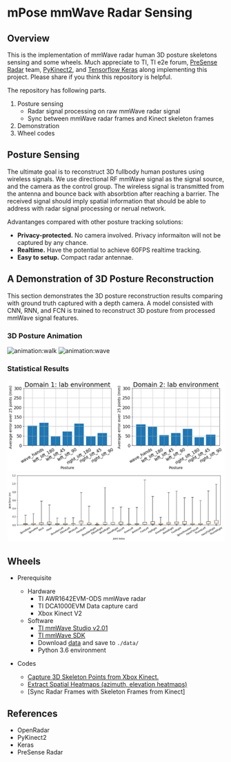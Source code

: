 # mPose mmWave Radar Sensing

## Overview

This is the implementation of mmWave radar human 3D posture skeletons sensing and some wheels. Much appreciate to TI, TI e2e forum, [PreSense Radar](https://github.com/PreSenseRadar/OpenRadar) team, [PyKinect2](https://github.com/Kinect/PyKinect2), and [Tensorflow Keras](https://github.com/keras-team/keras) along implementing this project. Please share if you think this repository is helpful.

The repository has following parts.

1. Posture sensing
   - Radar signal processing on raw mmWave radar signal
   - Sync between mmWave radar frames and Kinect skeleton frames
2. Demonstration
3. Wheel codes

## Posture Sensing

The ultimate goal is to reconstruct 3D fullbody human postures using wireless signals. We use directional RF mmWave signal as the signal source, and the camera as the control group. The wireless signal is transmitted from the antenna and bounce back with absorbtion after reaching a barrier. The received signal should imply spatial information that should be able to address with radar signal processing or nerual network. 
<!-- See Figure below for a more intuitive understanding. -->

Advantanges compared with other posture tracking solutions:

- **Privacy-protected.** No camera involved. Privacy informaiton will not be captured by any chance.
- **Realtime.** Have the potential to achieve 60FPS realtime tracking.
- **Easy to setup.** Compact radar antennae.
<!-- - **Environment-independent.**  -->

<!-- [A figure here to show how radar tansmit signal and bounce back after absorbtion.] -->


## A Demonstration of 3D Posture Reconstruction

This section demonstrates the 3D posture reconstruction results comparing with ground truth captured with a depth camera. A model consisted with CNN, RNN, and FCN is trained to reconstruct 3D posture from processed mmWave signal features.

### 3D Posture Animation

![animation:walk](walk.gif)
![animation:wave](wave.gif)

### Statistical Results

![result under two doamins](result2domain.png)
![result joints](resultjoints.png)


## Wheels

- Prerequisite
  - Hardware
    - TI AWR1642EVM-ODS mmWave radar
    - TI DCA1000EVM Data capture card
    - Xbox Kinect V2
  - Software
    - [TI mmWave Studio v2.01](https://software-dl.ti.com/ra-processors/esd/MMWAVE-STUDIO/latest/index_FDS.html)
    - [TI mmWave SDK](https://www.ti.com/tool/MMWAVE-SDK)
    - Download [data](https://drive.google.com/file/d/16AnJaEJpsRUfh3Qct37vUvPs4iKCM5G9/view?usp=sharing) and save to `./data/`
    - Python 3.6 environment

- Codes
  - [Capture 3D Skeleton Points from Xbox Kinect.](https://github.com/Lynnes001/mPose_mmWave_sensing/blob/master/docs/capture_kinect.md)
  - [Extract Spatial Heatmaps (azimuth, elevation heatmaps)](https://github.com/Lynnes001/mPose_mmWave_sensing/blob/master/docs/extractRangeAzimuthElevation.md)
  - [Sync Radar Frames with Skeleton Frames from Kinect]




## References

- OpenRadar
- PyKinect2
- Keras
- PreSense Radar